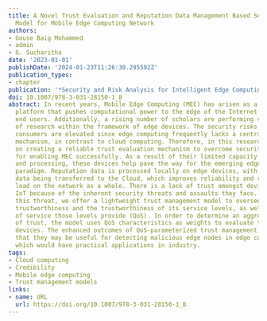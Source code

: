 ```yaml
---
title: A Novel Trust Evaluation and Reputation Data Management Based Security System
  Model for Mobile Edge Computing Network
authors:
- Gouse Baig Mohammed
- admin
- G. Sucharitha
date: '2023-01-01'
publishDate: '2024-01-23T11:26:30.295592Z'
publication_types:
- chapter
publication: '*Security and Risk Analysis for Intelligent Edge Computing*'
doi: 10.1007/978-3-031-28150-1_8
abstract: In recent years, Mobile Edge Computing (MEC) has arisen as a new computing
  platform that pushes computational power to the edge of the Internet and close to
  end users. Additionally, a rising number of scholars are performing various sorts
  of research within the framework of edge devices. The security risks of resource
  consumers are elevated since edge computing frequently lacks a centralized security
  mechanism, in contrast to cloud computing. Therefore, in this research, we focus
  on creating a reliable trust evaluation mechanism to overcome security concerns
  for enabling MEC successfully. As a result of their limited capacity for data storage
  and processing, these devices help pave the way for the emerging edge computing
  paradigm. Reputation data is processed locally on edge devices, with just the necessary
  data being transferred to the Cloud, which improves reliability and reduces the
  load on the network as a whole. There is a lack of trust amongst devices in the
  IoT because of the inherent security threats and assaults they face. To mitigate
  this threat, we offer a lightweight trust management model to oversee a device’s
  trustworthiness and the trustworthiness of its service levels, as well as the quality
  of service those levels provide (QoS). In order to determine an aggregate level
  of trust, the model uses QoS characteristics as weights to evaluate the trust of
  devices. The enhanced outcomes of QoS-parameterized trust management models suggest
  that they may be useful for detecting malicious edge nodes in edge computing networks,
  which would have practical applications in industry.
tags:
- Cloud computing
- Credibility
- Mobile edge computing
- Trust management models
links:
- name: URL
  url: https://doi.org/10.1007/978-3-031-28150-1_8
---
```


